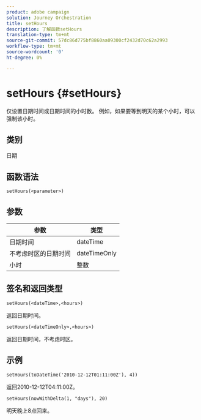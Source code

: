 ```yaml
---
product: adobe campaign
solution: Journey Orchestration
title: setHours
description: 了解函数setHours
translation-type: tm+mt
source-git-commit: 57dc86d775bf8860aa09300cf2432d70c62a2993
workflow-type: tm+mt
source-wordcount: '0'
ht-degree: 0%

---
```



# setHours {#setHours}

仅设置日期时间或日期时间的小时数。 例如，如果要等到明天的某个小时，可以强制该小时。

## 类别

日期

## 函数语法

`setHours(<parameter>)`

## 参数

| 参数 | 类型 |
|--- |--- |
| 日期时间 | dateTime |
| 不考虑时区的日期时间 | dateTimeOnly |
| 小时 | 整数 |

## 签名和返回类型

`setHours(<dateTime>,<hours>)`

返回日期时间。

`setHours(<dateTimeOnly>,<hours>)`

返回日期时间，不考虑时区。

## 示例

`setHours(toDateTime('2010-12-12T01:11:00Z'), 4))`

返回2010-12-12T04:11:00Z。

`setHours(nowWithDelta(1, "days"), 20)`

明天晚上8点回来。
